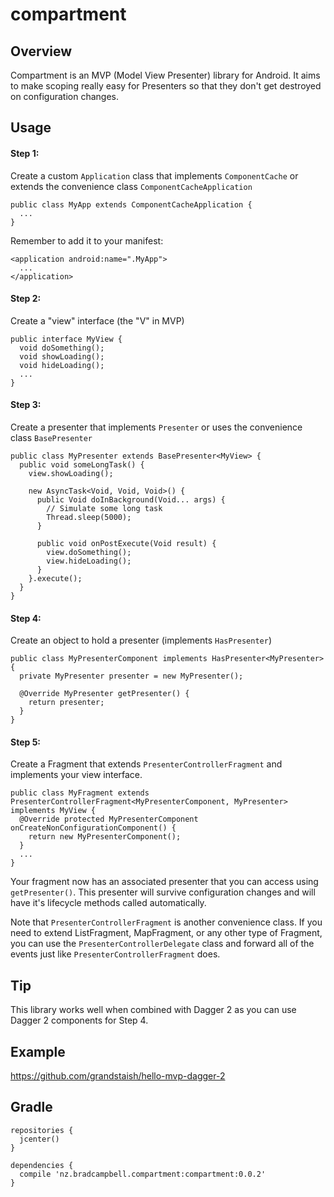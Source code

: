 # compartment

## Overview

Compartment is an MVP (Model View Presenter) library for Android. It aims to make scoping really easy for Presenters so that they don't get destroyed on configuration changes. 

## Usage

#### Step 1: 
Create a custom `Application` class that implements `ComponentCache` or extends the convenience class `ComponentCacheApplication`

```
public class MyApp extends ComponentCacheApplication {
  ...
}
```

Remember to add it to your manifest:

```
<application android:name=".MyApp">
  ...
</application>
```

#### Step 2: 
Create a "view" interface (the "V" in MVP)

```
public interface MyView {
  void doSomething();
  void showLoading();
  void hideLoading();
  ...
}
```

#### Step 3: 
Create a presenter that implements `Presenter` or uses the convenience class `BasePresenter`
```
public class MyPresenter extends BasePresenter<MyView> {
  public void someLongTask() {
    view.showLoading();
    
    new AsyncTask<Void, Void, Void>() {
      public Void doInBackground(Void... args) {
        // Simulate some long task
        Thread.sleep(5000);
      }
      
      public void onPostExecute(Void result) {
        view.doSomething();
        view.hideLoading();
      }
    }.execute();
  }
}
```

#### Step 4: 
Create an object to hold a presenter (implements `HasPresenter`)

```
public class MyPresenterComponent implements HasPresenter<MyPresenter> {
  private MyPresenter presenter = new MyPresenter();
  
  @Override MyPresenter getPresenter() {
    return presenter;
  }
}
```

#### Step 5: 
Create a Fragment that extends `PresenterControllerFragment` and implements your view interface. 

```
public class MyFragment extends PresenterControllerFragment<MyPresenterComponent, MyPresenter> implements MyView {
  @Override protected MyPresenterComponent onCreateNonConfigurationComponent() {
    return new MyPresenterComponent();
  }
  ...
}
```

Your fragment now has an associated presenter that you can access using `getPresenter()`. This presenter will survive configuration changes and will have it's lifecycle methods called automatically.

Note that `PresenterControllerFragment` is another convenience class. If you need to extend ListFragment, MapFragment, or any other type of Fragment, you can use the `PresenterControllerDelegate` class and forward all of the events just like `PresenterControllerFragment` does. 

## Tip

This library works well when combined with Dagger 2 as you can use Dagger 2 components for Step 4.

## Example

https://github.com/grandstaish/hello-mvp-dagger-2

## Gradle 

```
repositories {
  jcenter()
}

dependencies {
  compile 'nz.bradcampbell.compartment:compartment:0.0.2'
}
```
